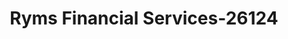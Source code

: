 ---
f_zip-code: 91730
f_state-code: CA
title: Ryms Financial Services-26124
f_phone: 909-989-8300
f_city-only: Cucamonga
f_address: 9339 Foothill Blvd Ste F Rancho Cucamonga
f_location-unique-id: '26124'
slug: ryms-financial-services-26124
updated-on: '2024-05-30T13:46:58.046Z'
created-on: '2024-05-30T13:36:59.803Z'
published-on: '2024-05-30T13:54:32.469Z'
f_city-state: cms/city/cucamonga-ca.md
f_company: cms/company/ryms-financial-services.md
f_state: cms/state/california.md
layout: '[payday-loan].html'
tags: payday-loan
---